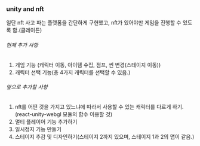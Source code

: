 ### unity and nft 
일단 nft 사고 파는 플랫폼을 간단하게 구현했고, nft가 있어야만 게임을 진행할 수 있도록 함.(클레이튼)

###### 현재 추가 사항
1. 게임 기능 (캐릭터 이동, 아이템 수집, 점프, 씬 변경(스테이지 이동))
2. 캐릭터 선택 기능(총 4가지 캐릭터를 선택할 수 있음.)

###### 앞으로 추가할 사항
1. nft를 어떤 것을 가지고 있느냐에 따라서 사용할 수 있는 캐릭터를 다르게 하기.(react-unity-webgl 모듈의 함수 이용할 것)
2. 멀티 플레이어 기능 추가하기
3. 일시정지 기능 만들기
4. 스테이지 추감 및 디자인하기(스테이지 2까지 있으며, 스테이지 1과 2의 맵이 같음.)
